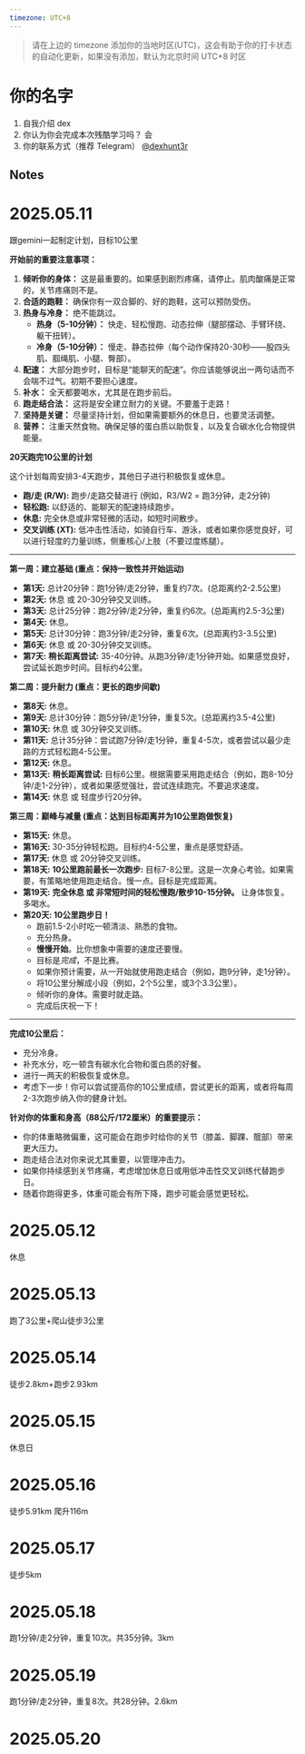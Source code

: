 ```yaml
---
timezone: UTC+8
---
```


> 请在上边的 timezone 添加你的当地时区(UTC)，这会有助于你的打卡状态的自动化更新，如果没有添加，默认为北京时间 UTC+8 时区


# 你的名字

1. 自我介绍 dex
2. 你认为你会完成本次残酷学习吗？ 会
3. 你的联系方式（推荐 Telegram） [@dexhunt3r](https://t.me/dexhunt3r)

## Notes

<!-- Content_START -->

# 2025.05.11

跟gemini一起制定计划，目标10公里

**开始前的重要注意事项：**

1.  **倾听你的身体：** 这是最重要的。如果感到剧烈疼痛，请停止。肌肉酸痛是正常的，关节疼痛则不是。
2.  **合适的跑鞋：** 确保你有一双合脚的、好的跑鞋，这可以预防受伤。
3.  **热身与冷身：** 绝不能跳过。
    *   **热身（5-10分钟）：** 快走、轻松慢跑、动态拉伸（腿部摆动、手臂环绕、躯干扭转）。
    *   **冷身（5-10分钟）：** 慢走、静态拉伸（每个动作保持20-30秒——股四头肌、腘绳肌、小腿、臀部）。
4.  **配速：** 大部分跑步时，目标是“能聊天的配速”。你应该能够说出一两句话而不会喘不过气。初期不要担心速度。
5.  **补水：** 全天都要喝水，尤其是在跑步前后。
6.  **跑走结合法：** 这将是安全建立耐力的关键。不要羞于走路！
7.  **坚持是关键：** 尽量坚持计划，但如果需要额外的休息日，也要灵活调整。
8.  **营养：** 注重天然食物。确保足够的蛋白质以助恢复，以及复合碳水化合物提供能量。

**20天跑完10公里的计划**

这个计划每周安排3-4天跑步，其他日子进行积极恢复或休息。

*   **跑/走 (R/W):** 跑步/走路交替进行 (例如，R3/W2 = 跑3分钟，走2分钟)
*   **轻松跑:** 以舒适的、能聊天的配速持续跑步。
*   **休息:** 完全休息或非常轻微的活动，如短时间散步。
*   **交叉训练 (XT):** 低冲击性活动，如骑自行车、游泳，或者如果你感觉良好，可以进行轻度的力量训练，侧重核心/上肢（不要过度练腿）。

---

**第一周：建立基础 (重点：保持一致性并开始运动)**

*   **第1天:** 总计20分钟：跑1分钟/走2分钟，重复约7次。(总距离约2-2.5公里)
*   **第2天:** 休息 或 20-30分钟交叉训练。
*   **第3天:** 总计25分钟：跑2分钟/走2分钟，重复约6次。(总距离约2.5-3公里)
*   **第4天:** 休息。
*   **第5天:** 总计30分钟：跑3分钟/走2分钟，重复6次。(总距离约3-3.5公里)
*   **第6天:** 休息 或 20-30分钟交叉训练。
*   **第7天:** **稍长距离尝试:** 35-40分钟。从跑3分钟/走1分钟开始。如果感觉良好，尝试延长跑步时间。目标约4公里。

**第二周：提升耐力 (重点：更长的跑步间歇)**

*   **第8天:** 休息。
*   **第9天:** 总计30分钟：跑5分钟/走1分钟，重复5次。(总距离约3.5-4公里)
*   **第10天:** 休息 或 30分钟交叉训练。
*   **第11天:** 总计35分钟：尝试跑7分钟/走1分钟，重复4-5次，或者尝试以最少走路的方式轻松跑4-5公里。
*   **第12天:** 休息。
*   **第13天:** **稍长距离尝试:** 目标6公里。根据需要采用跑走结合（例如，跑8-10分钟/走1-2分钟），或者如果感觉强壮，尝试连续跑完。不要追求速度。
*   **第14天:** 休息 或 轻度步行20分钟。

**第三周：巅峰与减量 (重点：达到目标距离并为10公里跑做恢复)**

*   **第15天:** 休息。
*   **第16天:** 30-35分钟轻松跑。目标约4-5公里，重点是感觉舒适。
*   **第17天:** 休息 或 20分钟交叉训练。
*   **第18天:** **10公里跑前最长一次跑步:** 目标7-8公里。这是一次身心考验。如果需要，有策略地使用跑走结合。慢一点。目标是完成距离。
*   **第19天:** **完全休息 或 非常短时间的轻松慢跑/散步10-15分钟。** 让身体恢复。多喝水。
*   **第20天: 10公里跑步日！**
    *   跑前1.5-2小时吃一顿清淡、熟悉的食物。
    *   充分热身。
    *   **慢慢开始**。比你想象中需要的速度还要慢。
    *   目标是*完成*，不是比赛。
    *   如果你预计需要，从一开始就使用跑走结合（例如，跑9分钟，走1分钟）。
    *   将10公里分解成小段（例如，2个5公里，或3个3.3公里）。
    *   倾听你的身体。需要时就走路。
    *   完成后庆祝一下！

---

**完成10公里后：**

*   充分冷身。
*   补充水分，吃一顿含有碳水化合物和蛋白质的好餐。
*   进行一两天的积极恢复或休息。
*   考虑下一步！你可以尝试提高你的10公里成绩，尝试更长的距离，或者将每周2-3次跑步纳入你的健身计划。

**针对你的体重和身高（88公斤/172厘米）的重要提示：**

*   你的体重略微偏重，这可能会在跑步时给你的关节（膝盖、脚踝、髋部）带来更大压力。
*   跑走结合法对你来说尤其重要，以管理冲击力。
*   如果你持续感到关节疼痛，考虑增加休息日或用低冲击性交叉训练代替跑步日。
*   随着你跑得更多，体重可能会有所下降，跑步可能会感觉更轻松。

# 2025.05.12

休息

# 2025.05.13

跑了3公里+爬山徒步3公里

# 2025.05.14

徒步2.8km+跑步2.93km

# 2025.05.15

休息日

# 2025.05.16

徒步5.91km 爬升116m

# 2025.05.17

徒步5km

# 2025.05.18

跑1分钟/走2分钟，重复10次。共35分钟。3km

# 2025.05.19

跑1分钟/走2分钟，重复8次。共28分钟。2.6km

# 2025.05.20

<!-- Content_END -->
